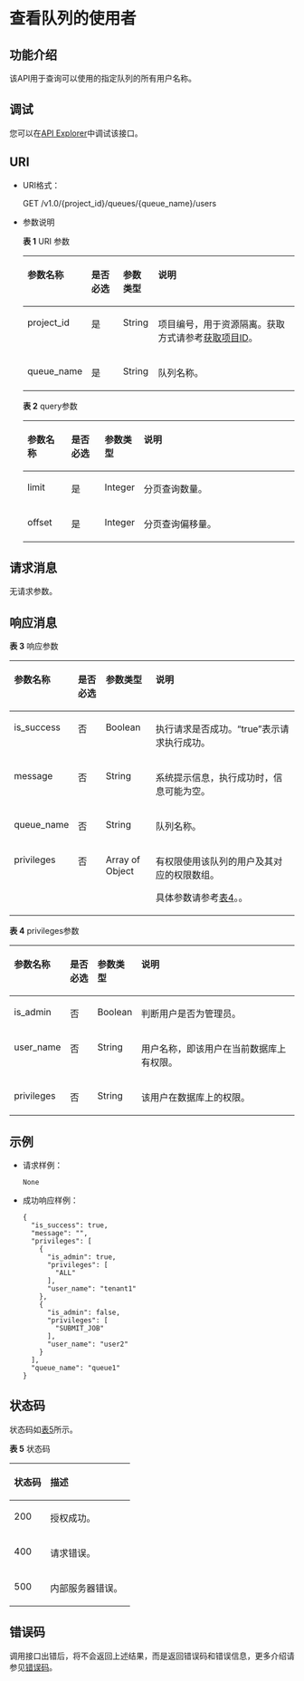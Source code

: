 # 查看队列的使用者<a name="dli_02_0038"></a>

## 功能介绍<a name="s8a8b8f2130df4e818b31795a6596f598"></a>

该API用于查询可以使用的指定队列的所有用户名称。

## 调试<a name="section556523314214"></a>

您可以在[API Explorer](https://apiexplorer.developer.huaweicloud.com/apiexplorer/doc?product=DLI&api=ListQueueUsers)中调试该接口。

## URI<a name="s1b12fa23850b46588b88f2c87956bfbd"></a>

-   URI格式：

    GET /v1.0/\{project\_id\}/queues/\{queue\_name\}/users

-   参数说明

    **表 1**  URI 参数

    <a name="zh-cn_topic_0069077915_table35044683"></a>
    <table><thead align="left"><tr id="zh-cn_topic_0069077915_row26593179"><th class="cellrowborder" valign="top" width="16.24%" id="mcps1.2.5.1.1"><p id="zh-cn_topic_0069077915_p96056186264"><a name="zh-cn_topic_0069077915_p96056186264"></a><a name="zh-cn_topic_0069077915_p96056186264"></a>参数名称</p>
    </th>
    <th class="cellrowborder" valign="top" width="12.41%" id="mcps1.2.5.1.2"><p id="zh-cn_topic_0069077915_p960561819262"><a name="zh-cn_topic_0069077915_p960561819262"></a><a name="zh-cn_topic_0069077915_p960561819262"></a>是否必选</p>
    </th>
    <th class="cellrowborder" valign="top" width="12.97%" id="mcps1.2.5.1.3"><p id="p13165142804014"><a name="p13165142804014"></a><a name="p13165142804014"></a>参数类型</p>
    </th>
    <th class="cellrowborder" valign="top" width="58.379999999999995%" id="mcps1.2.5.1.4"><p id="zh-cn_topic_0069077915_p860551822612"><a name="zh-cn_topic_0069077915_p860551822612"></a><a name="zh-cn_topic_0069077915_p860551822612"></a>说明</p>
    </th>
    </tr>
    </thead>
    <tbody><tr id="row105860199427"><td class="cellrowborder" valign="top" width="16.24%" headers="mcps1.2.5.1.1 "><p id="zh-cn_topic_0069077803_p43412436"><a name="zh-cn_topic_0069077803_p43412436"></a><a name="zh-cn_topic_0069077803_p43412436"></a>project_id</p>
    </td>
    <td class="cellrowborder" valign="top" width="12.41%" headers="mcps1.2.5.1.2 "><p id="zh-cn_topic_0069077803_p26746391"><a name="zh-cn_topic_0069077803_p26746391"></a><a name="zh-cn_topic_0069077803_p26746391"></a>是</p>
    </td>
    <td class="cellrowborder" valign="top" width="12.97%" headers="mcps1.2.5.1.3 "><p id="p716518288407"><a name="p716518288407"></a><a name="p716518288407"></a>String</p>
    </td>
    <td class="cellrowborder" valign="top" width="58.379999999999995%" headers="mcps1.2.5.1.4 "><p id="p1310472724012"><a name="p1310472724012"></a><a name="p1310472724012"></a>项目编号，用于资源隔离。获取方式请参考<a href="获取项目ID.md">获取项目ID</a>。</p>
    </td>
    </tr>
    <tr id="zh-cn_topic_0069077915_row24582998"><td class="cellrowborder" valign="top" width="16.24%" headers="mcps1.2.5.1.1 "><p id="zh-cn_topic_0069077915_p45065821"><a name="zh-cn_topic_0069077915_p45065821"></a><a name="zh-cn_topic_0069077915_p45065821"></a>queue_name</p>
    </td>
    <td class="cellrowborder" valign="top" width="12.41%" headers="mcps1.2.5.1.2 "><p id="zh-cn_topic_0069077915_p26452876"><a name="zh-cn_topic_0069077915_p26452876"></a><a name="zh-cn_topic_0069077915_p26452876"></a>是</p>
    </td>
    <td class="cellrowborder" valign="top" width="12.97%" headers="mcps1.2.5.1.3 "><p id="p1516512810400"><a name="p1516512810400"></a><a name="p1516512810400"></a>String</p>
    </td>
    <td class="cellrowborder" valign="top" width="58.379999999999995%" headers="mcps1.2.5.1.4 "><p id="zh-cn_topic_0069077915_p62308236"><a name="zh-cn_topic_0069077915_p62308236"></a><a name="zh-cn_topic_0069077915_p62308236"></a>队列名称。</p>
    </td>
    </tr>
    </tbody>
    </table>

    **表 2**  query参数

    <a name="table3719432124112"></a>
    <table><thead align="left"><tr id="row1871915327415"><th class="cellrowborder" valign="top" width="16.24%" id="mcps1.2.5.1.1"><p id="p071923214419"><a name="p071923214419"></a><a name="p071923214419"></a>参数名称</p>
    </th>
    <th class="cellrowborder" valign="top" width="12.41%" id="mcps1.2.5.1.2"><p id="p1272093210411"><a name="p1272093210411"></a><a name="p1272093210411"></a>是否必选</p>
    </th>
    <th class="cellrowborder" valign="top" width="12.97%" id="mcps1.2.5.1.3"><p id="p9720113204119"><a name="p9720113204119"></a><a name="p9720113204119"></a>参数类型</p>
    </th>
    <th class="cellrowborder" valign="top" width="58.379999999999995%" id="mcps1.2.5.1.4"><p id="p107202322412"><a name="p107202322412"></a><a name="p107202322412"></a>说明</p>
    </th>
    </tr>
    </thead>
    <tbody><tr id="row47201032114110"><td class="cellrowborder" valign="top" width="16.24%" headers="mcps1.2.5.1.1 "><p id="p8720183211412"><a name="p8720183211412"></a><a name="p8720183211412"></a>limit</p>
    </td>
    <td class="cellrowborder" valign="top" width="12.41%" headers="mcps1.2.5.1.2 "><p id="p97201321417"><a name="p97201321417"></a><a name="p97201321417"></a>是</p>
    </td>
    <td class="cellrowborder" valign="top" width="12.97%" headers="mcps1.2.5.1.3 "><p id="p972016322417"><a name="p972016322417"></a><a name="p972016322417"></a>Integer</p>
    </td>
    <td class="cellrowborder" valign="top" width="58.379999999999995%" headers="mcps1.2.5.1.4 "><p id="p872063214419"><a name="p872063214419"></a><a name="p872063214419"></a>分页查询数量。</p>
    </td>
    </tr>
    <tr id="row67201132194117"><td class="cellrowborder" valign="top" width="16.24%" headers="mcps1.2.5.1.1 "><p id="p177201732114112"><a name="p177201732114112"></a><a name="p177201732114112"></a>offset</p>
    </td>
    <td class="cellrowborder" valign="top" width="12.41%" headers="mcps1.2.5.1.2 "><p id="p772023214419"><a name="p772023214419"></a><a name="p772023214419"></a>是</p>
    </td>
    <td class="cellrowborder" valign="top" width="12.97%" headers="mcps1.2.5.1.3 "><p id="p1972033215418"><a name="p1972033215418"></a><a name="p1972033215418"></a>Integer</p>
    </td>
    <td class="cellrowborder" valign="top" width="58.379999999999995%" headers="mcps1.2.5.1.4 "><p id="p872093294114"><a name="p872093294114"></a><a name="p872093294114"></a>分页查询偏移量。</p>
    </td>
    </tr>
    </tbody>
    </table>


## 请求消息<a name="sb8978e815de44d57bb1b861ef680a2e3"></a>

无请求参数。

## 响应消息<a name="sbde118b1107f41f6bffb4a929fb16d0c"></a>

**表 3**  响应参数

<a name="zh-cn_topic_0069077915_table53432251"></a>
<table><thead align="left"><tr id="zh-cn_topic_0069077915_row848378"><th class="cellrowborder" valign="top" width="12.709999999999999%" id="mcps1.2.5.1.1"><p id="a51d5445bbbc84f52a498a3ed190e346e"><a name="a51d5445bbbc84f52a498a3ed190e346e"></a><a name="a51d5445bbbc84f52a498a3ed190e346e"></a>参数名称</p>
</th>
<th class="cellrowborder" valign="top" width="10.71%" id="mcps1.2.5.1.2"><p id="a1e3bd8c29259430ca52ca80a971968ed"><a name="a1e3bd8c29259430ca52ca80a971968ed"></a><a name="a1e3bd8c29259430ca52ca80a971968ed"></a>是否必选</p>
</th>
<th class="cellrowborder" valign="top" width="18.16%" id="mcps1.2.5.1.3"><p id="a71de604936d14d959d699d4e2a8a6d47"><a name="a71de604936d14d959d699d4e2a8a6d47"></a><a name="a71de604936d14d959d699d4e2a8a6d47"></a>参数类型</p>
</th>
<th class="cellrowborder" valign="top" width="58.42%" id="mcps1.2.5.1.4"><p id="a9546312a16f74db3a8c8eef7413da6b3"><a name="a9546312a16f74db3a8c8eef7413da6b3"></a><a name="a9546312a16f74db3a8c8eef7413da6b3"></a>说明</p>
</th>
</tr>
</thead>
<tbody><tr id="zh-cn_topic_0069077915_row16421007"><td class="cellrowborder" valign="top" width="12.709999999999999%" headers="mcps1.2.5.1.1 "><p id="zh-cn_topic_0069077915_p55033223"><a name="zh-cn_topic_0069077915_p55033223"></a><a name="zh-cn_topic_0069077915_p55033223"></a>is_success</p>
</td>
<td class="cellrowborder" valign="top" width="10.71%" headers="mcps1.2.5.1.2 "><p id="p119754020133"><a name="p119754020133"></a><a name="p119754020133"></a>否</p>
</td>
<td class="cellrowborder" valign="top" width="18.16%" headers="mcps1.2.5.1.3 "><p id="zh-cn_topic_0069077915_p27289743"><a name="zh-cn_topic_0069077915_p27289743"></a><a name="zh-cn_topic_0069077915_p27289743"></a>Boolean</p>
</td>
<td class="cellrowborder" valign="top" width="58.42%" headers="mcps1.2.5.1.4 "><p id="p552612216156"><a name="p552612216156"></a><a name="p552612216156"></a>执行请求是否成功。<span class="parmvalue" id="parmvalue15600977161036"><a name="parmvalue15600977161036"></a><a name="parmvalue15600977161036"></a>“true”</span>表示请求执行成功。</p>
</td>
</tr>
<tr id="zh-cn_topic_0069077915_row29999348"><td class="cellrowborder" valign="top" width="12.709999999999999%" headers="mcps1.2.5.1.1 "><p id="zh-cn_topic_0069077915_p14028137"><a name="zh-cn_topic_0069077915_p14028137"></a><a name="zh-cn_topic_0069077915_p14028137"></a>message</p>
</td>
<td class="cellrowborder" valign="top" width="10.71%" headers="mcps1.2.5.1.2 "><p id="p997515021310"><a name="p997515021310"></a><a name="p997515021310"></a>否</p>
</td>
<td class="cellrowborder" valign="top" width="18.16%" headers="mcps1.2.5.1.3 "><p id="zh-cn_topic_0069077915_p32356376"><a name="zh-cn_topic_0069077915_p32356376"></a><a name="zh-cn_topic_0069077915_p32356376"></a>String</p>
</td>
<td class="cellrowborder" valign="top" width="58.42%" headers="mcps1.2.5.1.4 "><p id="p3526152217152"><a name="p3526152217152"></a><a name="p3526152217152"></a>系统提示信息，执行成功时，信息可能为空。</p>
</td>
</tr>
<tr id="zh-cn_topic_0069077915_row33862288"><td class="cellrowborder" valign="top" width="12.709999999999999%" headers="mcps1.2.5.1.1 "><p id="zh-cn_topic_0069077915_p58490813"><a name="zh-cn_topic_0069077915_p58490813"></a><a name="zh-cn_topic_0069077915_p58490813"></a>queue_name</p>
</td>
<td class="cellrowborder" valign="top" width="10.71%" headers="mcps1.2.5.1.2 "><p id="p997516011132"><a name="p997516011132"></a><a name="p997516011132"></a>否</p>
</td>
<td class="cellrowborder" valign="top" width="18.16%" headers="mcps1.2.5.1.3 "><p id="zh-cn_topic_0069077915_p29744469"><a name="zh-cn_topic_0069077915_p29744469"></a><a name="zh-cn_topic_0069077915_p29744469"></a>String</p>
</td>
<td class="cellrowborder" valign="top" width="58.42%" headers="mcps1.2.5.1.4 "><p id="zh-cn_topic_0069077915_p60491792"><a name="zh-cn_topic_0069077915_p60491792"></a><a name="zh-cn_topic_0069077915_p60491792"></a>队列名称。</p>
</td>
</tr>
<tr id="zh-cn_topic_0069077915_row7555217"><td class="cellrowborder" valign="top" width="12.709999999999999%" headers="mcps1.2.5.1.1 "><p id="zh-cn_topic_0069077915_p7992858"><a name="zh-cn_topic_0069077915_p7992858"></a><a name="zh-cn_topic_0069077915_p7992858"></a>privileges</p>
</td>
<td class="cellrowborder" valign="top" width="10.71%" headers="mcps1.2.5.1.2 "><p id="p169755041310"><a name="p169755041310"></a><a name="p169755041310"></a>否</p>
</td>
<td class="cellrowborder" valign="top" width="18.16%" headers="mcps1.2.5.1.3 "><p id="zh-cn_topic_0069077915_p29119284"><a name="zh-cn_topic_0069077915_p29119284"></a><a name="zh-cn_topic_0069077915_p29119284"></a>Array of Object</p>
</td>
<td class="cellrowborder" valign="top" width="58.42%" headers="mcps1.2.5.1.4 "><p id="zh-cn_topic_0069077915_p9851798"><a name="zh-cn_topic_0069077915_p9851798"></a><a name="zh-cn_topic_0069077915_p9851798"></a>有权限使用该队列的用户及其对应的权限数组。</p>
<p id="p1826239296"><a name="p1826239296"></a><a name="p1826239296"></a>具体参数请参考<a href="#table34433526275">表4</a>。。</p>
</td>
</tr>
</tbody>
</table>

**表 4**  privileges参数

<a name="table34433526275"></a>
<table><thead align="left"><tr id="row144431527271"><th class="cellrowborder" valign="top" width="15.57%" id="mcps1.2.5.1.1"><p id="p9444952202719"><a name="p9444952202719"></a><a name="p9444952202719"></a>参数名称</p>
</th>
<th class="cellrowborder" valign="top" width="10.24%" id="mcps1.2.5.1.2"><p id="p15444125218277"><a name="p15444125218277"></a><a name="p15444125218277"></a>是否必选</p>
</th>
<th class="cellrowborder" valign="top" width="10.780000000000001%" id="mcps1.2.5.1.3"><p id="p1444105232710"><a name="p1444105232710"></a><a name="p1444105232710"></a>参数类型</p>
</th>
<th class="cellrowborder" valign="top" width="63.41%" id="mcps1.2.5.1.4"><p id="p124440522274"><a name="p124440522274"></a><a name="p124440522274"></a>说明</p>
</th>
</tr>
</thead>
<tbody><tr id="row1844415524277"><td class="cellrowborder" valign="top" width="15.57%" headers="mcps1.2.5.1.1 "><p id="p59413180326"><a name="p59413180326"></a><a name="p59413180326"></a>is_admin</p>
</td>
<td class="cellrowborder" valign="top" width="10.24%" headers="mcps1.2.5.1.2 "><p id="p29421418113219"><a name="p29421418113219"></a><a name="p29421418113219"></a>否</p>
</td>
<td class="cellrowborder" valign="top" width="10.780000000000001%" headers="mcps1.2.5.1.3 "><p id="p1994219183326"><a name="p1994219183326"></a><a name="p1994219183326"></a>Boolean</p>
</td>
<td class="cellrowborder" valign="top" width="63.41%" headers="mcps1.2.5.1.4 "><p id="p89421818163211"><a name="p89421818163211"></a><a name="p89421818163211"></a>判断用户是否为管理员。</p>
</td>
</tr>
<tr id="row944555216276"><td class="cellrowborder" valign="top" width="15.57%" headers="mcps1.2.5.1.1 "><p id="p4942018163211"><a name="p4942018163211"></a><a name="p4942018163211"></a>user_name</p>
</td>
<td class="cellrowborder" valign="top" width="10.24%" headers="mcps1.2.5.1.2 "><p id="p594211853212"><a name="p594211853212"></a><a name="p594211853212"></a>否</p>
</td>
<td class="cellrowborder" valign="top" width="10.780000000000001%" headers="mcps1.2.5.1.3 "><p id="p6942141812326"><a name="p6942141812326"></a><a name="p6942141812326"></a>String</p>
</td>
<td class="cellrowborder" valign="top" width="63.41%" headers="mcps1.2.5.1.4 "><p id="p159426187327"><a name="p159426187327"></a><a name="p159426187327"></a>用户名称，即该用户在当前数据库上有权限。</p>
</td>
</tr>
<tr id="row11445752142715"><td class="cellrowborder" valign="top" width="15.57%" headers="mcps1.2.5.1.1 "><p id="p1494331883214"><a name="p1494331883214"></a><a name="p1494331883214"></a>privileges</p>
</td>
<td class="cellrowborder" valign="top" width="10.24%" headers="mcps1.2.5.1.2 "><p id="p1794341873218"><a name="p1794341873218"></a><a name="p1794341873218"></a>否</p>
</td>
<td class="cellrowborder" valign="top" width="10.780000000000001%" headers="mcps1.2.5.1.3 "><p id="p18943141817327"><a name="p18943141817327"></a><a name="p18943141817327"></a>String</p>
</td>
<td class="cellrowborder" valign="top" width="63.41%" headers="mcps1.2.5.1.4 "><p id="p1394381843217"><a name="p1394381843217"></a><a name="p1394381843217"></a>该用户在数据库上的权限。</p>
</td>
</tr>
</tbody>
</table>

## 示例<a name="section13756397153153"></a>

-   请求样例：

    ```
    None
    ```

-   成功响应样例：

    ```
    {
      "is_success": true,
      "message": "",
      "privileges": [
        {
          "is_admin": true,
          "privileges": [
            "ALL"
          ],
          "user_name": "tenant1"
        },
        {
          "is_admin": false,
          "privileges": [
            "SUBMIT_JOB"
          ],
          "user_name": "user2"
        }
      ],
      "queue_name": "queue1"
    }
    ```


## 状态码<a name="sf39cfd445ad24e9e82754fcb0027179d"></a>

状态码如[表5](#tb12870f1c5f24b27abd55ca24264af36)所示。

**表 5**  状态码

<a name="tb12870f1c5f24b27abd55ca24264af36"></a>
<table><thead align="left"><tr id="r8d54231f95b14c01a5e55e95f3b2e838"><th class="cellrowborder" valign="top" width="30%" id="mcps1.2.3.1.1"><p id="ab49d21f312644072a331f43e92baf853"><a name="ab49d21f312644072a331f43e92baf853"></a><a name="ab49d21f312644072a331f43e92baf853"></a>状态码</p>
</th>
<th class="cellrowborder" valign="top" width="70%" id="mcps1.2.3.1.2"><p id="aea1d3bd107bb4c499da79a88832d256c"><a name="aea1d3bd107bb4c499da79a88832d256c"></a><a name="aea1d3bd107bb4c499da79a88832d256c"></a>描述</p>
</th>
</tr>
</thead>
<tbody><tr id="r211ad4eb571d4d938e5579998723174e"><td class="cellrowborder" valign="top" width="30%" headers="mcps1.2.3.1.1 "><p id="a3153e07b3a9749adba92599fe6628fbf"><a name="a3153e07b3a9749adba92599fe6628fbf"></a><a name="a3153e07b3a9749adba92599fe6628fbf"></a>200</p>
</td>
<td class="cellrowborder" valign="top" width="70%" headers="mcps1.2.3.1.2 "><p id="p10675142010516"><a name="p10675142010516"></a><a name="p10675142010516"></a>授权成功。</p>
</td>
</tr>
<tr id="row44937531727"><td class="cellrowborder" valign="top" width="30%" headers="mcps1.2.3.1.1 "><p id="p184941532219"><a name="p184941532219"></a><a name="p184941532219"></a>400</p>
</td>
<td class="cellrowborder" valign="top" width="70%" headers="mcps1.2.3.1.2 "><p id="p2049413539219"><a name="p2049413539219"></a><a name="p2049413539219"></a>请求错误。</p>
</td>
</tr>
<tr id="row11188531568"><td class="cellrowborder" valign="top" width="30%" headers="mcps1.2.3.1.1 "><p id="p31891733561"><a name="p31891733561"></a><a name="p31891733561"></a>500</p>
</td>
<td class="cellrowborder" valign="top" width="70%" headers="mcps1.2.3.1.2 "><p id="p1789413865719"><a name="p1789413865719"></a><a name="p1789413865719"></a>内部服务器错误。</p>
</td>
</tr>
</tbody>
</table>

## 错误码<a name="section13596141025715"></a>

调用接口出错后，将不会返回上述结果，而是返回错误码和错误信息，更多介绍请参见[错误码](错误码.md)。

